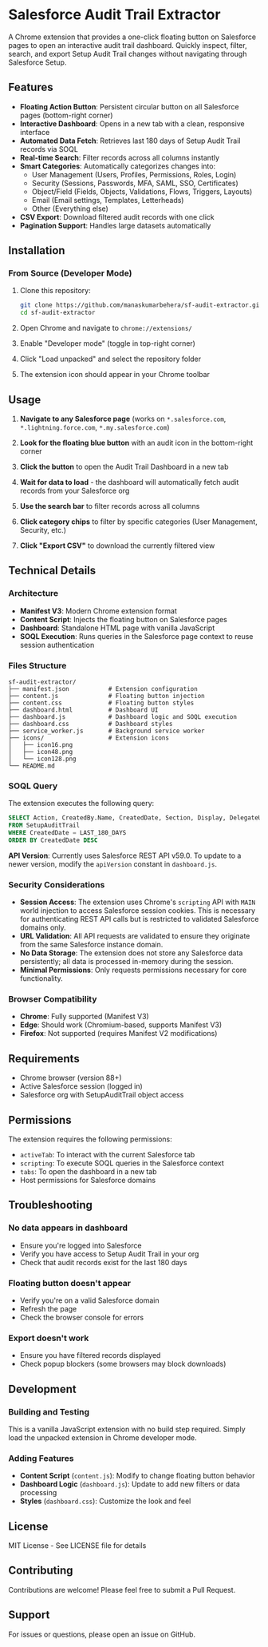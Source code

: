 # Salesforce Audit Trail Extractor

A Chrome extension that provides a one-click floating button on Salesforce pages to open an interactive audit trail dashboard. Quickly inspect, filter, search, and export Setup Audit Trail changes without navigating through Salesforce Setup.

## Features

- **Floating Action Button**: Persistent circular button on all Salesforce pages (bottom-right corner)
- **Interactive Dashboard**: Opens in a new tab with a clean, responsive interface
- **Automated Data Fetch**: Retrieves last 180 days of Setup Audit Trail records via SOQL
- **Real-time Search**: Filter records across all columns instantly
- **Smart Categories**: Automatically categorizes changes into:
  - User Management (Users, Profiles, Permissions, Roles, Login)
  - Security (Sessions, Passwords, MFA, SAML, SSO, Certificates)
  - Object/Field (Fields, Objects, Validations, Flows, Triggers, Layouts)
  - Email (Email settings, Templates, Letterheads)
  - Other (Everything else)
- **CSV Export**: Download filtered audit records with one click
- **Pagination Support**: Handles large datasets automatically

## Installation

### From Source (Developer Mode)

1. Clone this repository:
   ```bash
   git clone https://github.com/manaskumarbehera/sf-audit-extractor.git
   cd sf-audit-extractor
   ```

2. Open Chrome and navigate to `chrome://extensions/`

3. Enable "Developer mode" (toggle in top-right corner)

4. Click "Load unpacked" and select the repository folder

5. The extension icon should appear in your Chrome toolbar

## Usage

1. **Navigate to any Salesforce page** (works on `*.salesforce.com`, `*.lightning.force.com`, `*.my.salesforce.com`)

2. **Look for the floating blue button** with an audit icon in the bottom-right corner

3. **Click the button** to open the Audit Trail Dashboard in a new tab

4. **Wait for data to load** - the dashboard will automatically fetch audit records from your Salesforce org

5. **Use the search bar** to filter records across all columns

6. **Click category chips** to filter by specific categories (User Management, Security, etc.)

7. **Click "Export CSV"** to download the currently filtered view

## Technical Details

### Architecture

- **Manifest V3**: Modern Chrome extension format
- **Content Script**: Injects the floating button on Salesforce pages
- **Dashboard**: Standalone HTML page with vanilla JavaScript
- **SOQL Execution**: Runs queries in the Salesforce page context to reuse session authentication

### Files Structure

```
sf-audit-extractor/
├── manifest.json           # Extension configuration
├── content.js              # Floating button injection
├── content.css             # Floating button styles
├── dashboard.html          # Dashboard UI
├── dashboard.js            # Dashboard logic and SOQL execution
├── dashboard.css           # Dashboard styles
├── service_worker.js       # Background service worker
├── icons/                  # Extension icons
│   ├── icon16.png
│   ├── icon48.png
│   └── icon128.png
└── README.md
```

### SOQL Query

The extension executes the following query:

```sql
SELECT Action, CreatedBy.Name, CreatedDate, Section, Display, DelegateUser
FROM SetupAuditTrail
WHERE CreatedDate = LAST_180_DAYS
ORDER BY CreatedDate DESC
```

**API Version**: Currently uses Salesforce REST API v59.0. To update to a newer version, modify the `apiVersion` constant in `dashboard.js`.

### Security Considerations

- **Session Access**: The extension uses Chrome's `scripting` API with `MAIN` world injection to access Salesforce session cookies. This is necessary for authenticating REST API calls but is restricted to validated Salesforce domains only.
- **URL Validation**: All API requests are validated to ensure they originate from the same Salesforce instance domain.
- **No Data Storage**: The extension does not store any Salesforce data persistently; all data is processed in-memory during the session.
- **Minimal Permissions**: Only requests permissions necessary for core functionality.

### Browser Compatibility

- **Chrome**: Fully supported (Manifest V3)
- **Edge**: Should work (Chromium-based, supports Manifest V3)
- **Firefox**: Not supported (requires Manifest V2 modifications)

## Requirements

- Chrome browser (version 88+)
- Active Salesforce session (logged in)
- Salesforce org with SetupAuditTrail object access

## Permissions

The extension requires the following permissions:

- `activeTab`: To interact with the current Salesforce tab
- `scripting`: To execute SOQL queries in the Salesforce context
- `tabs`: To open the dashboard in a new tab
- Host permissions for Salesforce domains

## Troubleshooting

### No data appears in dashboard
- Ensure you're logged into Salesforce
- Verify you have access to Setup Audit Trail in your org
- Check that audit records exist for the last 180 days

### Floating button doesn't appear
- Verify you're on a valid Salesforce domain
- Refresh the page
- Check the browser console for errors

### Export doesn't work
- Ensure you have filtered records displayed
- Check popup blockers (some browsers may block downloads)

## Development

### Building and Testing

This is a vanilla JavaScript extension with no build step required. Simply load the unpacked extension in Chrome developer mode.

### Adding Features

- **Content Script** (`content.js`): Modify to change floating button behavior
- **Dashboard Logic** (`dashboard.js`): Update to add new filters or data processing
- **Styles** (`dashboard.css`): Customize the look and feel

## License

MIT License - See LICENSE file for details

## Contributing

Contributions are welcome! Please feel free to submit a Pull Request.

## Support

For issues or questions, please open an issue on GitHub.
